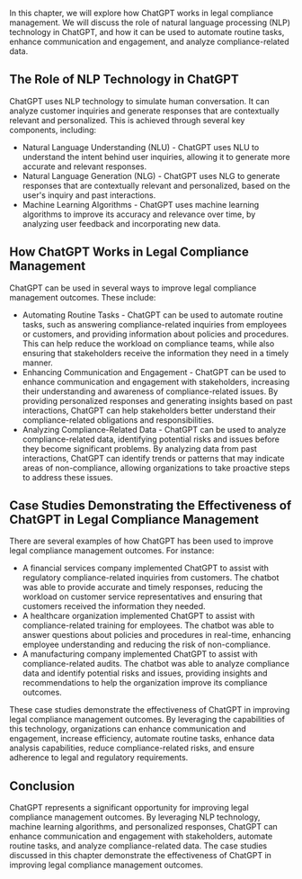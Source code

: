 
In this chapter, we will explore how ChatGPT works in legal compliance management. We will discuss the role of natural language processing (NLP) technology in ChatGPT, and how it can be used to automate routine tasks, enhance communication and engagement, and analyze compliance-related data.

The Role of NLP Technology in ChatGPT
-------------------------------------

ChatGPT uses NLP technology to simulate human conversation. It can analyze customer inquiries and generate responses that are contextually relevant and personalized. This is achieved through several key components, including:

* Natural Language Understanding (NLU) - ChatGPT uses NLU to understand the intent behind user inquiries, allowing it to generate more accurate and relevant responses.
* Natural Language Generation (NLG) - ChatGPT uses NLG to generate responses that are contextually relevant and personalized, based on the user's inquiry and past interactions.
* Machine Learning Algorithms - ChatGPT uses machine learning algorithms to improve its accuracy and relevance over time, by analyzing user feedback and incorporating new data.

How ChatGPT Works in Legal Compliance Management
------------------------------------------------

ChatGPT can be used in several ways to improve legal compliance management outcomes. These include:

* Automating Routine Tasks - ChatGPT can be used to automate routine tasks, such as answering compliance-related inquiries from employees or customers, and providing information about policies and procedures. This can help reduce the workload on compliance teams, while also ensuring that stakeholders receive the information they need in a timely manner.
* Enhancing Communication and Engagement - ChatGPT can be used to enhance communication and engagement with stakeholders, increasing their understanding and awareness of compliance-related issues. By providing personalized responses and generating insights based on past interactions, ChatGPT can help stakeholders better understand their compliance-related obligations and responsibilities.
* Analyzing Compliance-Related Data - ChatGPT can be used to analyze compliance-related data, identifying potential risks and issues before they become significant problems. By analyzing data from past interactions, ChatGPT can identify trends or patterns that may indicate areas of non-compliance, allowing organizations to take proactive steps to address these issues.

Case Studies Demonstrating the Effectiveness of ChatGPT in Legal Compliance Management
--------------------------------------------------------------------------------------

There are several examples of how ChatGPT has been used to improve legal compliance management outcomes. For instance:

* A financial services company implemented ChatGPT to assist with regulatory compliance-related inquiries from customers. The chatbot was able to provide accurate and timely responses, reducing the workload on customer service representatives and ensuring that customers received the information they needed.
* A healthcare organization implemented ChatGPT to assist with compliance-related training for employees. The chatbot was able to answer questions about policies and procedures in real-time, enhancing employee understanding and reducing the risk of non-compliance.
* A manufacturing company implemented ChatGPT to assist with compliance-related audits. The chatbot was able to analyze compliance data and identify potential risks and issues, providing insights and recommendations to help the organization improve its compliance outcomes.

These case studies demonstrate the effectiveness of ChatGPT in improving legal compliance management outcomes. By leveraging the capabilities of this technology, organizations can enhance communication and engagement, increase efficiency, automate routine tasks, enhance data analysis capabilities, reduce compliance-related risks, and ensure adherence to legal and regulatory requirements.

Conclusion
----------

ChatGPT represents a significant opportunity for improving legal compliance management outcomes. By leveraging NLP technology, machine learning algorithms, and personalized responses, ChatGPT can enhance communication and engagement with stakeholders, automate routine tasks, and analyze compliance-related data. The case studies discussed in this chapter demonstrate the effectiveness of ChatGPT in improving legal compliance management outcomes.
